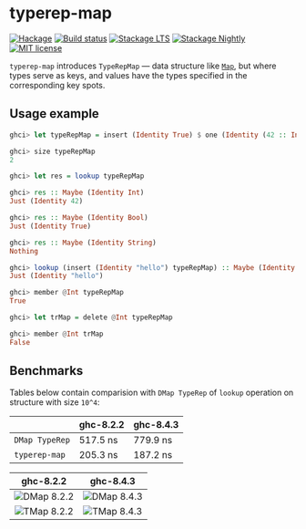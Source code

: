 # typerep-map

[![Hackage](https://img.shields.io/hackage/v/typerep-map.svg)](https://hackage.haskell.org/package/typerep-map)
[![Build status](https://secure.travis-ci.org/kowainik/typerep-map.svg)](https://travis-ci.org/kowainik/typerep-map)
[![Stackage LTS](http://stackage.org/package/typerep-map/badge/lts)](http://stackage.org/lts/package/typerep-map)
[![Stackage Nightly](http://stackage.org/package/typerep-map/badge/nightly)](http://stackage.org/nightly/package/typerep-map)
[![MIT license](https://img.shields.io/badge/license-MIT-blue.svg)](https://github.com/vrom911/typerep-map/blob/master/LICENSE)

`typerep-map` introduces `TypeRepMap` — data structure like [`Map`](http://hackage.haskell.org/package/containers-0.6.0.1/docs/Data-Map-Lazy.html#t:Map), but where types serve as keys, and values have the types specified in the corresponding key spots.

## Usage example

```haskell
ghci> let typeRepMap = insert (Identity True) $ one (Identity (42 :: Int))

ghci> size typeRepMap
2

ghci> let res = lookup typeRepMap

ghci> res :: Maybe (Identity Int)
Just (Identity 42)

ghci> res :: Maybe (Identity Bool)
Just (Identity True)

ghci> res :: Maybe (Identity String)
Nothing

ghci> lookup (insert (Identity "hello") typeRepMap) :: Maybe (Identity String)
Just (Identity "hello")

ghci> member @Int typeRepMap
True

ghci> let trMap = delete @Int typeRepMap

ghci> member @Int trMap
False
```

## Benchmarks

Tables below contain comparision with `DMap TypeRep` of `lookup` operation
on structure with size `10^4`:

|                | ghc-8.2.2 | ghc-8.4.3 |
|----------------|-----------|-----------|
| `DMap TypeRep` | 517.5 ns  | 779.9 ns  |
| `typerep-map`  | 205.3 ns  | 187.2 ns  |

 ghc-8.2.2 |  ghc-8.4.3
:---------:|:-----------:
![DMap 8.2.2](https://user-images.githubusercontent.com/4276606/42495129-c700f21e-8454-11e8-98b4-ba080259c712.png) | ![DMap 8.4.3](https://user-images.githubusercontent.com/4276606/42495168-ebb1d13c-8454-11e8-9d17-f6da29d2169a.png)
![TMap 8.2.2](https://user-images.githubusercontent.com/4276606/42494935-3a352d96-8454-11e8-985e-ebc77cc51ca0.png) | ![TMap 8.4.3](https://user-images.githubusercontent.com/4276606/42495147-d884bdf4-8454-11e8-887f-9815fd2b8d68.png)
